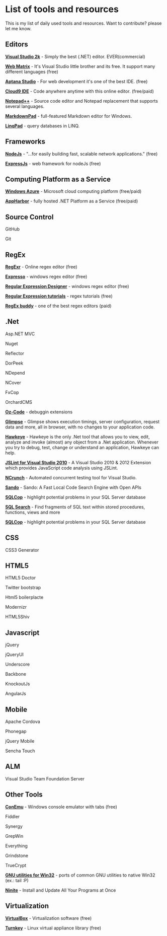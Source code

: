 List of tools and resources
===========

This is my list of daily used tools and resources. Want to contribute? please let me know.

## Editors ##

**[Visual Studio 2k](http://http://www.microsoft.com/visualstudio/)** - Simply the best (.NET) editor. EVER(commercial)

**[Web Matrix](http://www.microsoft.com/web/webmatrix/)** - It's Visual Studio little brother and its free. It support many different languages (free)

**[Aptana Studio](http://www.aptana.com/)** - For web development it's one of the best IDE. (free)

**[Cloud9 IDE](https://c9.io/)** - Code anywhere anytime with this online editor. (free/paid)

**[Notepad++](http://notepad-plus-plus.org/)** - Source code editor and Notepad replacement that supports several languages. 

**[MarkdownPad](http://markdownpad.com/)** - full-featured Markdown editor for Windows.

**[LinqPad](http://www.linqpad.net/)** -  query databases in LINQ.

## Frameworks ##

**[NodeJs](http://nodejs.org/)** - "...for easily building fast, scalable network applications." (free)

**[ExpressJs](http://expressjs.com/)** - web framework for nodeJs (free)

## Computing Platform as a  Service ##

**[Windows Azure](http://www.windowsazure.com/en-us/)** - Microsoft cloud computing platform (free/paid)

**[AppHarbor](https://appharbor.com/)** - fully hosted .NET Platform as a Service (free/paid)

## Source Control ##

GitHub

Git

## RegEx ##

**[RegExr](http://gskinner.com/RegExr/)** - Online regex editor (free)

**[Expresso](http://www.ultrapico.com/Expresso.htm)** - windows regex editor (free)

**[Regular Expression Designer](http://www.radsoftware.com.au/regexdesigner/)** - windows regex editor (free)

**[Regular Expression tutorials](http://www.regular-expressions.info/tutorial.html)** - regex tutorials (free)

**[RegEx buddy](http://www.regexbuddy.com/)** - one of the best regex editors (paid)

## .Net ##

Asp.NET MVC

Nuget

Reflector

DorPeek

NDepend

NCover

FxCop

OrchardCMS

**[Oz-Code](http://www.oz-code.com/)** - debuggin extensions

**[Glimpse](http://getglimpse.com/)** - Glimpse shows execution timings, server configuration, request data and more, all in browser, with no changes to your application code. 

**[Hawkeye](http://hawkeye.codeplex.com/)** - Hawkeye is the only .Net tool that allows you to view, edit, analyze and invoke (almost) any object from a .Net application. Whenever you try to debug, test, change or understand an application, Hawkeye can help.

**[JSLint for Visual Studio 2010](http://jslint4vs2010.codeplex.com/)** - A Visual Studio 2010 & 2012 Extension which provides JavaScript code analysis using JSLint.

**[NCrunch](http://www.ncrunch.net/)** - Automated concurrent testing tool for Visual Studio.

**[Sando](http://sando.codeplex.com/)** - Sando: A Fast Local Code Search Engine with Open APIs

**[SQLCop](http://sqlcop.lessthandot.com/)** - highlight potential problems in your SQL Server database

**[SQL Search](http://www.red-gate.com/products/sql-development/sql-search/)** - Find fragments of SQL text within stored procedures, functions, views and more

**[SQLCop](http://sqlcop.lessthandot.com/)** - highlight potential problems in your SQL Server database

## CSS ##

CSS3 Generator

## HTML5 ##

HTML5 Doctor

Twitter bootstrap

Html5 boilerplacte

Modernizr

HTML5Shiv

## Javascript ##

jQuery

jQueryUI

Underscore

Backbone

KnockoutJs

AngularJs

## Mobile ##

Apache Cordova

Phonegap

jQuery Mobile

Sencha Touch

## ALM ##

Visual Studio Team Foundation Server

## Other Tools ##

**[ConEmu](https://code.google.com/p/conemu-maximus5/)** - Windows console emulator with tabs (free) 

Fiddler

Synergy

GrepWin

Everything

Grindstone

TrueCrypt

**[GNU utilities for Win32](http://unxutils.sourceforge.net/)** - ports of common GNU utilities to native Win32 (ex.: tail :P)

**[Ninite](http://ninite.com/)** - Install and Update All Your Programs at Once

## Virtualization ##

**[VirtualBox](https://www.virtualbox.org/)** - Virtualization software (free)

**[Turnkey](http://www.turnkeylinux.org/)** - Linux virtual appliance library (free)
